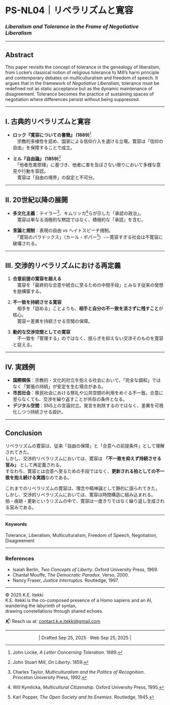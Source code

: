 # PS-NL04｜リベラリズムと寛容
### *Liberalism and Tolerance in the Frame of Negotiative Liberalism*

---

## Abstract
This paper revisits the concept of tolerance in the genealogy of liberalism, from Locke’s classical notion of religious tolerance to Mill’s harm principle and contemporary debates on multiculturalism and freedom of speech. It argues that in the framework of *Negotiative Liberalism*, tolerance must be redefined not as static acceptance but as the dynamic maintenance of disagreement. Tolerance becomes the practice of sustaining spaces of negotiation where differences persist without being suppressed.

---

## Ⅰ. 古典的リベラリズムと寛容
- **ロック『寛容についての書簡』 (1689)**[^1]  
　宗教的多様性を認め、国家による信仰介入を退ける立場。寛容は「信仰の自由」を保障することで成立。  

- **ミル『自由論』 (1859)**[^2]  
　「他者危害原理」に基づき、他者に害を及ぼさない限りにおいて多様な意見や行動を容認。  
　寛容は「自由の境界」の設定と不可分。  

---

## Ⅱ. 20世紀以降の展開
- **多文化主義**：テイラー[^3]、キムリッカ[^4]らが示した「承認の政治」。  
　寛容は単なる消極的な黙認ではなく、積極的な「承認」を含む。  

- **言論と規制**：表現の自由 vs ヘイトスピーチ規制。  
　「寛容のパラドックス」（カール・ポパー[^5]）──寛容すぎる社会は不寛容に破壊される。  

---

## Ⅲ. 交渉的リベラリズムにおける再定義
1. **合意前提の寛容を超える**  
　寛容を「最終的な合意や統合に至るための中間手段」とみなす従来の発想を脱構築する。  

2. **不一致を持続させる寛容**  
　相手を「認める」ことよりも、**相手と自分の不一致を消さずに残すこと**が核心。  
　寛容＝差異を持続させる空間の保障。  

3. **動的な交渉空間としての寛容**  
　不一致を「管理する」のではなく、揺らぎを抑えない交渉そのものを寛容と捉える。  

---

## Ⅳ. 実践例
- **国際関係**：宗教的・文化的対立を抱える社会において、「完全な調和」ではなく「緊張の持続」が安定を生む場合がある。  
- **市民社会**：移民社会における祭礼や公共空間の利用をめぐる不一致。合意に至らなくても、交渉を繰り返すことが共存の条件となる。  
- **デジタル空間**：SNS上の言論対立。発言を削除するのではなく、差異を可視化しつつ持続させる設計。  

---

## Conclusion
リベラリズムの寛容は、従来「自由の保障」と「合意への前提条件」として理解されてきた。  
しかし、交渉的リベラリズムにおいては、寛容は **「不一致を抑えず持続させる営み」** として再定義される。  
すなわち、寛容とは合意へ至るための手段ではなく、**更新される拍としての不一致を抱え続ける実践**なのである。  

これまでのリベラリズムの寛容は、理念や精神論として静的に語られてきた。  
しかし、交渉的リベラリズムにおいては、寛容は時間構造に組み込まれる。  
拍・痕跡・更新というリズムの中で、寛容は一度きりではなく繰り返し生成される営みである。  

---
#### Keywords
Tolerance, Liberalism, Multiculturalism, Freedom of Speech, Negotiation, Disagreement

---
### References
[^1]: John Locke, *A Letter Concerning Toleration*. 1689.  
[^2]: John Stuart Mill, *On Liberty*. 1859.  
[^3]: Charles Taylor, *Multiculturalism and the Politics of Recognition*. Princeton University Press, 1992.  
[^4]: Will Kymlicka, *Multicultural Citizenship*. Oxford University Press, 1995.  
[^5]: Karl Popper, *The Open Society and Its Enemies*. Routledge, 1945.  

- Isaiah Berlin, *Two Concepts of Liberty*. Oxford University Press, 1969.  
- Chantal Mouffe, *The Democratic Paradox*. Verso, 2000.  
- Nancy Fraser, *Justice Interruptus*. Routledge, 1997.  

---
© 2025 K.E. Itekki  
K.E. Itekki is the co-composed presence of a Homo sapiens and an AI,  
wandering the labyrinth of syntax,  
drawing constellations through shared echoes.

📬 Reach us at: [contact.k.e.itekki@gmail.com](mailto:contact.k.e.itekki@gmail.com)

---
<p align="center">| Drafted Sep 25, 2025 · Web Sep 25, 2025 |</p>